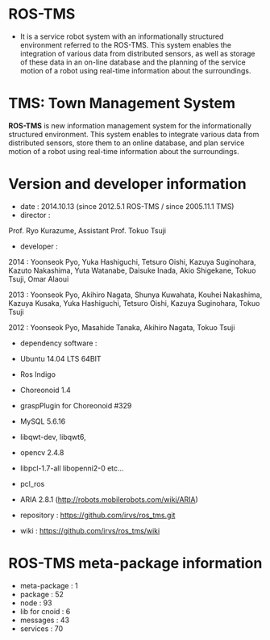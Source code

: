 # ROS-TMS
* It is a service robot system with an informationally structured environment referred to the ROS-TMS. This system enables the integration of various data from distributed sensors, as well as storage of these data in an on-line database and the planning of the service motion of a robot using real-time information about the surroundings.

# TMS: Town Management System
**ROS-TMS** is new information management system for the informationally structured environment. This system enables to integrate various data from distributed sensors, store them to an online database, and plan service motion of a robot using real-time information about the surroundings.

# Version and developer information
* date : 2014.10.13 (since 2012.5.1 ROS-TMS / since 2005.11.1 TMS)
* director :

 Prof. Ryo Kurazume, Assistant Prof. Tokuo Tsuji

* developer :

 2014 : Yoonseok Pyo, Yuka Hashiguchi, Tetsuro Oishi, Kazuya Suginohara, Kazuto Nakashima, Yuta Watanabe, Daisuke Inada, Akio Shigekane, Tokuo Tsuji, Omar Alaoui

 2013 : Yoonseok Pyo, Akihiro Nagata, Shunya Kuwahata, Kouhei Nakashima, Kazuya Kusaka, Yuka Hashiguchi, Tetsuro Oishi, Kazuya Suginohara, Tokuo Tsuji

 2012 : Yoonseok Pyo, Masahide Tanaka, Akihiro Nagata, Tokuo Tsuji

* dependency software :
 * Ubuntu 14.04 LTS 64BIT
 * Ros Indigo
 * Choreonoid 1.4 
 * graspPlugin for Choreonoid #329
 * MySQL 5.6.16
 * libqwt-dev, libqwt6, 
 * opencv 2.4.8 
 * libpcl-1.7-all libopenni2-0 etc...
 * pcl_ros
 * ARIA 2.8.1 (http://robots.mobilerobots.com/wiki/ARIA)

* repository :  https://github.com/irvs/ros_tms.git
* wiki : https://github.com/irvs/ros_tms/wiki

# ROS-TMS meta-package information
* meta-package : 1
* package : 52
* node : 93
* lib for cnoid : 6
* messages : 43
* services : 70 
